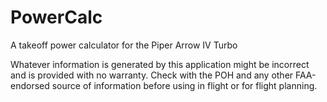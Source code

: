 # PowerCalc
A takeoff power calculator for the Piper Arrow IV Turbo

Whatever information is generated by this application might be incorrect and is provided with no warranty. Check with the POH and any other FAA-endorsed source of information before using in flight or for flight planning.
